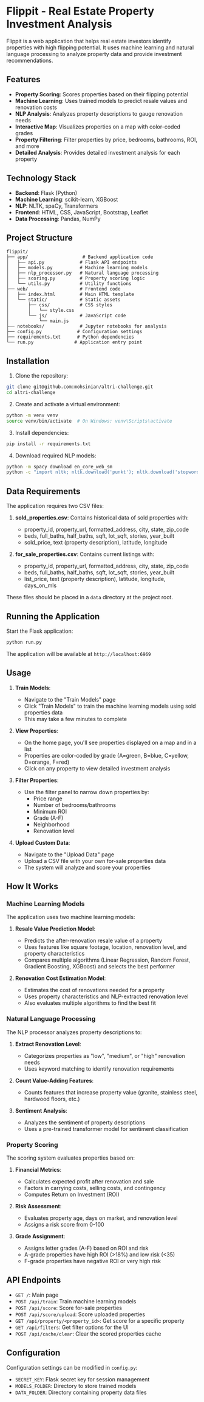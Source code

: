 # Flippit - Real Estate Property Investment Analysis

Flippit is a web application that helps real estate investors identify properties with high flipping potential. It uses machine learning and natural language processing to analyze property data and provide investment recommendations.

## Features

- **Property Scoring**: Scores properties based on their flipping potential
- **Machine Learning**: Uses trained models to predict resale values and renovation costs
- **NLP Analysis**: Analyzes property descriptions to gauge renovation needs
- **Interactive Map**: Visualizes properties on a map with color-coded grades
- **Property Filtering**: Filter properties by price, bedrooms, bathrooms, ROI, and more
- **Detailed Analysis**: Provides detailed investment analysis for each property

## Technology Stack

- **Backend**: Flask (Python)
- **Machine Learning**: scikit-learn, XGBoost
- **NLP**: NLTK, spaCy, Transformers
- **Frontend**: HTML, CSS, JavaScript, Bootstrap, Leaflet
- **Data Processing**: Pandas, NumPy

## Project Structure

```
flippit/
├── app/                    # Backend application code
│   ├── api.py             # Flask API endpoints
│   ├── models.py          # Machine learning models
│   ├── nlp_processor.py   # Natural language processing
│   ├── scoring.py         # Property scoring logic
│   └── utils.py           # Utility functions
├── web/                   # Frontend code
│   ├── index.html         # Main HTML template
│   └── static/            # Static assets
│       ├── css/           # CSS styles
│       │   └── style.css
│       └── js/            # JavaScript code
│           └── main.js
├── notebooks/             # Jupyter notebooks for analysis
├── config.py             # Configuration settings
├── requirements.txt      # Python dependencies
└── run.py               # Application entry point
```

## Installation

1. Clone the repository:
```bash
git clone git@github.com:mohsinian/altri-challenge.git
cd altri-challenge
```

2. Create and activate a virtual environment:
```bash
python -m venv venv
source venv/bin/activate  # On Windows: venv\Scripts\activate
```

3. Install dependencies:
```bash
pip install -r requirements.txt
```

4. Download required NLP models:
```bash
python -m spacy download en_core_web_sm
python -c "import nltk; nltk.download('punkt'); nltk.download('stopwords'); nltk.download('wordnet')"
```

## Data Requirements

The application requires two CSV files:

1. **sold_properties.csv**: Contains historical data of sold properties with:
   - property_id, property_url, formatted_address, city, state, zip_code
   - beds, full_baths, half_baths, sqft, lot_sqft, stories, year_built
   - sold_price, text (property description), latitude, longitude

2. **for_sale_properties.csv**: Contains current listings with:
   - property_id, property_url, formatted_address, city, state, zip_code
   - beds, full_baths, half_baths, sqft, lot_sqft, stories, year_built
   - list_price, text (property description), latitude, longitude, days_on_mls

These files should be placed in a `data` directory at the project root.

## Running the Application

Start the Flask application:
```bash
python run.py
```

The application will be available at `http://localhost:6969`

## Usage

1. **Train Models**:
   - Navigate to the "Train Models" page
   - Click "Train Models" to train the machine learning models using sold properties data
   - This may take a few minutes to complete

2. **View Properties**:
   - On the home page, you'll see properties displayed on a map and in a list
   - Properties are color-coded by grade (A=green, B=blue, C=yellow, D=orange, F=red)
   - Click on any property to view detailed investment analysis

3. **Filter Properties**:
   - Use the filter panel to narrow down properties by:
     - Price range
     - Number of bedrooms/bathrooms
     - Minimum ROI
     - Grade (A-F)
     - Neighborhood
     - Renovation level

4. **Upload Custom Data**:
   - Navigate to the "Upload Data" page
   - Upload a CSV file with your own for-sale properties data
   - The system will analyze and score your properties

## How It Works

### Machine Learning Models

The application uses two machine learning models:

1. **Resale Value Prediction Model**:
   - Predicts the after-renovation resale value of a property
   - Uses features like square footage, location, renovation level, and property characteristics
   - Compares multiple algorithms (Linear Regression, Random Forest, Gradient Boosting, XGBoost) and selects the best performer

2. **Renovation Cost Estimation Model**:
   - Estimates the cost of renovations needed for a property
   - Uses property characteristics and NLP-extracted renovation level
   - Also evaluates multiple algorithms to find the best fit

### Natural Language Processing

The NLP processor analyzes property descriptions to:

1. **Extract Renovation Level**:
   - Categorizes properties as "low", "medium", or "high" renovation needs
   - Uses keyword matching to identify renovation requirements

2. **Count Value-Adding Features**:
   - Counts features that increase property value (granite, stainless steel, hardwood floors, etc.)

3. **Sentiment Analysis**:
   - Analyzes the sentiment of property descriptions
   - Uses a pre-trained transformer model for sentiment classification

### Property Scoring

The scoring system evaluates properties based on:

1. **Financial Metrics**:
   - Calculates expected profit after renovation and sale
   - Factors in carrying costs, selling costs, and contingency
   - Computes Return on Investment (ROI)

2. **Risk Assessment**:
   - Evaluates property age, days on market, and renovation level
   - Assigns a risk score from 0-100

3. **Grade Assignment**:
   - Assigns letter grades (A-F) based on ROI and risk
   - A-grade properties have high ROI (>18%) and low risk (<35)
   - F-grade properties have negative ROI or very high risk

## API Endpoints

- `GET /`: Main page
- `POST /api/train`: Train machine learning models
- `POST /api/score`: Score for-sale properties
- `POST /api/score/upload`: Score uploaded properties
- `GET /api/property/<property_id>`: Get score for a specific property
- `GET /api/filters`: Get filter options for the UI
- `POST /api/cache/clear`: Clear the scored properties cache

## Configuration

Configuration settings can be modified in `config.py`:

- `SECRET_KEY`: Flask secret key for session management
- `MODELS_FOLDER`: Directory to store trained models
- `DATA_FOLDER`: Directory containing property data files